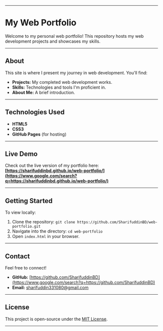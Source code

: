 
-----

# My Web Portfolio

Welcome to my personal web portfolio\! This repository hosts my web development projects and showcases my skills.

-----

## About

This site is where I present my journey in web development. You'll find:

  * **Projects:** My completed web development works.
  * **Skills:** Technologies and tools I'm proficient in.
  * **About Me:** A brief introduction.

-----

## Technologies Used

  * **HTML5**
  * **CSS3**
  * **GitHub Pages** (for hosting)

-----

## Live Demo

Check out the live version of my portfolio here:
**[https://sharifuddinbd.github.io/web-portfolio/](https://www.google.com/search?q=https://sharifuddinbd.github.io/web-portfolio/)**

-----

## Getting Started

To view locally:

1.  Clone the repository: `git clone https://github.com/SharifuddinBD/web-portfolio.git`
2.  Navigate into the directory: `cd web-portfolio`
3.  Open `index.html` in your browser.

-----

## Contact

Feel free to connect\!

  * **GitHub:** [https://github.com/SharifuddinBD](https://www.google.com/search?q=https://github.com/SharifuddinBD)
  * **Email:** sharifuddin331080@gmail.com

-----

## License

This project is open-source under the [MIT License](https://www.google.com/search?q=LICENSE).

-----
